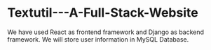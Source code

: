 # Textutil---A-Full-Stack-Website
We have used React as frontend framework and Django as backend framework. We will store user information in MySQL Database.
